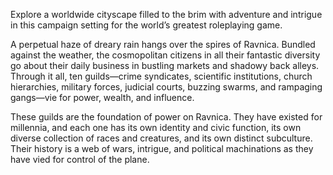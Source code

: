 Explore a worldwide cityscape filled to the brim with adventure and intrigue in this campaign setting for the world’s greatest roleplaying game.

A perpetual haze of dreary rain hangs over the spires of Ravnica. Bundled against the weather, the cosmopolitan citizens in all their fantastic diversity go about their daily business in bustling markets and shadowy back alleys. Through it all, ten guilds—crime syndicates, scientific institutions, church hierarchies, military forces, judicial courts, buzzing swarms, and rampaging gangs—vie for power, wealth, and influence.

These guilds are the foundation of power on Ravnica. They have existed for millennia, and each one has its own identity and civic function, its own diverse collection of races and creatures, and its own distinct subculture. Their history is a web of wars, intrigue, and political machinations as they have vied for control of the plane.